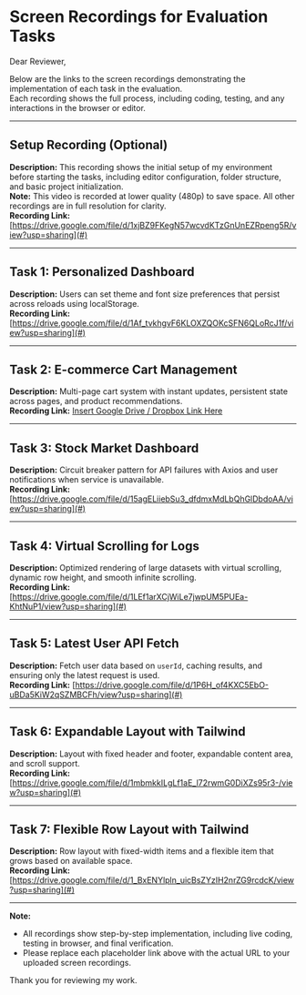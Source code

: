 # Screen Recordings for Evaluation Tasks

Dear Reviewer,

Below are the links to the screen recordings demonstrating the implementation of each task in the evaluation.  
Each recording shows the full process, including coding, testing, and any interactions in the browser or editor.

---

## Setup Recording (Optional)
**Description:** This recording shows the initial setup of my environment before starting the tasks, including editor configuration, folder structure, and basic project initialization.  
**Note:** This video is recorded at lower quality (480p) to save space. All other recordings are in full resolution for clarity.  
**Recording Link:** [https://drive.google.com/file/d/1xjBZ9FKegN57wcvdKTzGnUnEZRpeng5R/view?usp=sharing](#)

---

## Task 1: Personalized Dashboard
**Description:** Users can set theme and font size preferences that persist across reloads using localStorage.  
**Recording Link:** [https://drive.google.com/file/d/1Af_tvkhgvF6KLOXZQOKcSFN6QLoRcJ1f/view?usp=sharing](#)

---

## Task 2: E-commerce Cart Management
**Description:** Multi-page cart system with instant updates, persistent state across pages, and product recommendations.  
**Recording Link:** [Insert Google Drive / Dropbox Link Here](#)

---

## Task 3: Stock Market Dashboard
**Description:** Circuit breaker pattern for API failures with Axios and user notifications when service is unavailable.  
**Recording Link:** [https://drive.google.com/file/d/15agELiiebSu3_dfdmxMdLbQhGlDbdoAA/view?usp=sharing](#)

---

## Task 4: Virtual Scrolling for Logs
**Description:** Optimized rendering of large datasets with virtual scrolling, dynamic row height, and smooth infinite scrolling.  
**Recording Link:** [https://drive.google.com/file/d/1LEf1arXCjWiLe7jwpUM5PUEa-KhtNuP1/view?usp=sharing](#)

---

## Task 5: Latest User API Fetch
**Description:** Fetch user data based on `userId`, caching results, and ensuring only the latest request is used.  
**Recording Link:** [https://drive.google.com/file/d/1P6H_of4KXC5EbO-uBDa5KiW2qSZMBCFh/view?usp=sharing](#)

---

## Task 6: Expandable Layout with Tailwind
**Description:** Layout with fixed header and footer, expandable content area, and scroll support.  
**Recording Link:** [https://drive.google.com/file/d/1mbmkkILgLf1aE_l72rwmG0DiXZs95r3-/view?usp=sharing](#)

---

## Task 7: Flexible Row Layout with Tailwind
**Description:** Row layout with fixed-width items and a flexible item that grows based on available space.  
**Recording Link:** [https://drive.google.com/file/d/1_BxENYlpln_uicBsZYzIH2nrZG9rcdcK/view?usp=sharing](#)

---

**Note:**  
- All recordings show step-by-step implementation, including live coding, testing in browser, and final verification.  
- Please replace each placeholder link above with the actual URL to your uploaded screen recordings.  

Thank you for reviewing my work.
